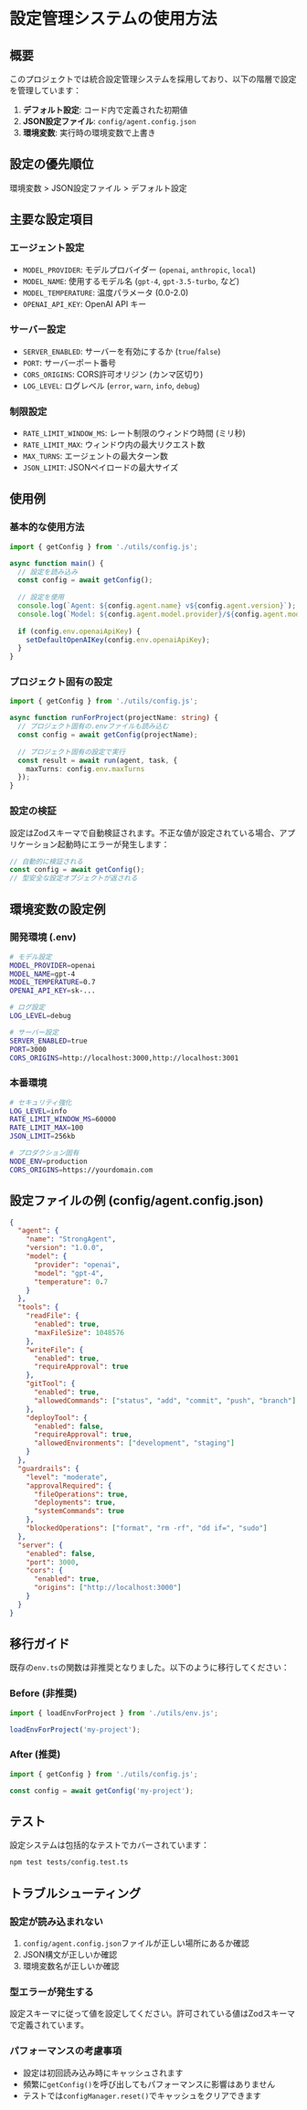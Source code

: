 # 設定管理システムの使用方法

## 概要

このプロジェクトでは統合設定管理システムを採用しており、以下の階層で設定を管理しています：

1. **デフォルト設定**: コード内で定義された初期値
2. **JSON設定ファイル**: `config/agent.config.json`
3. **環境変数**: 実行時の環境変数で上書き

## 設定の優先順位

環境変数 > JSON設定ファイル > デフォルト設定

## 主要な設定項目

### エージェント設定
- `MODEL_PROVIDER`: モデルプロバイダー (`openai`, `anthropic`, `local`)
- `MODEL_NAME`: 使用するモデル名 (`gpt-4`, `gpt-3.5-turbo`, など)
- `MODEL_TEMPERATURE`: 温度パラメータ (0.0-2.0)
- `OPENAI_API_KEY`: OpenAI API キー

### サーバー設定
- `SERVER_ENABLED`: サーバーを有効にするか (`true`/`false`)
- `PORT`: サーバーポート番号
- `CORS_ORIGINS`: CORS許可オリジン (カンマ区切り)
- `LOG_LEVEL`: ログレベル (`error`, `warn`, `info`, `debug`)

### 制限設定
- `RATE_LIMIT_WINDOW_MS`: レート制限のウィンドウ時間 (ミリ秒)
- `RATE_LIMIT_MAX`: ウィンドウ内の最大リクエスト数
- `MAX_TURNS`: エージェントの最大ターン数
- `JSON_LIMIT`: JSONペイロードの最大サイズ

## 使用例

### 基本的な使用方法

```typescript
import { getConfig } from './utils/config.js';

async function main() {
  // 設定を読み込み
  const config = await getConfig();
  
  // 設定を使用
  console.log(`Agent: ${config.agent.name} v${config.agent.version}`);
  console.log(`Model: ${config.agent.model.provider}/${config.agent.model.model}`);
  
  if (config.env.openaiApiKey) {
    setDefaultOpenAIKey(config.env.openaiApiKey);
  }
}
```

### プロジェクト固有の設定

```typescript
import { getConfig } from './utils/config.js';

async function runForProject(projectName: string) {
  // プロジェクト固有の.envファイルも読み込む
  const config = await getConfig(projectName);
  
  // プロジェクト固有の設定で実行
  const result = await run(agent, task, {
    maxTurns: config.env.maxTurns
  });
}
```

### 設定の検証

設定はZodスキーマで自動検証されます。不正な値が設定されている場合、アプリケーション起動時にエラーが発生します：

```typescript
// 自動的に検証される
const config = await getConfig();
// 型安全な設定オブジェクトが返される
```

## 環境変数の設定例

### 開発環境 (.env)
```bash
# モデル設定
MODEL_PROVIDER=openai
MODEL_NAME=gpt-4
MODEL_TEMPERATURE=0.7
OPENAI_API_KEY=sk-...

# ログ設定
LOG_LEVEL=debug

# サーバー設定
SERVER_ENABLED=true
PORT=3000
CORS_ORIGINS=http://localhost:3000,http://localhost:3001
```

### 本番環境
```bash
# セキュリティ強化
LOG_LEVEL=info
RATE_LIMIT_WINDOW_MS=60000
RATE_LIMIT_MAX=100
JSON_LIMIT=256kb

# プロダクション固有
NODE_ENV=production
CORS_ORIGINS=https://yourdomain.com
```

## 設定ファイルの例 (config/agent.config.json)

```json
{
  "agent": {
    "name": "StrongAgent",
    "version": "1.0.0",
    "model": {
      "provider": "openai",
      "model": "gpt-4",
      "temperature": 0.7
    }
  },
  "tools": {
    "readFile": {
      "enabled": true,
      "maxFileSize": 1048576
    },
    "writeFile": {
      "enabled": true,
      "requireApproval": true
    },
    "gitTool": {
      "enabled": true,
      "allowedCommands": ["status", "add", "commit", "push", "branch"]
    },
    "deployTool": {
      "enabled": false,
      "requireApproval": true,
      "allowedEnvironments": ["development", "staging"]
    }
  },
  "guardrails": {
    "level": "moderate",
    "approvalRequired": {
      "fileOperations": true,
      "deployments": true,
      "systemCommands": true
    },
    "blockedOperations": ["format", "rm -rf", "dd if=", "sudo"]
  },
  "server": {
    "enabled": false,
    "port": 3000,
    "cors": {
      "enabled": true,
      "origins": ["http://localhost:3000"]
    }
  }
}
```

## 移行ガイド

既存の`env.ts`の関数は非推奨となりました。以下のように移行してください：

### Before (非推奨)
```typescript
import { loadEnvForProject } from './utils/env.js';

loadEnvForProject('my-project');
```

### After (推奨)
```typescript
import { getConfig } from './utils/config.js';

const config = await getConfig('my-project');
```

## テスト

設定システムは包括的なテストでカバーされています：

```bash
npm test tests/config.test.ts
```

## トラブルシューティング

### 設定が読み込まれない
1. `config/agent.config.json`ファイルが正しい場所にあるか確認
2. JSON構文が正しいか確認
3. 環境変数名が正しいか確認

### 型エラーが発生する
設定スキーマに従って値を設定してください。許可されている値はZodスキーマで定義されています。

### パフォーマンスの考慮事項
- 設定は初回読み込み時にキャッシュされます
- 頻繁に`getConfig()`を呼び出してもパフォーマンスに影響はありません
- テストでは`configManager.reset()`でキャッシュをクリアできます
